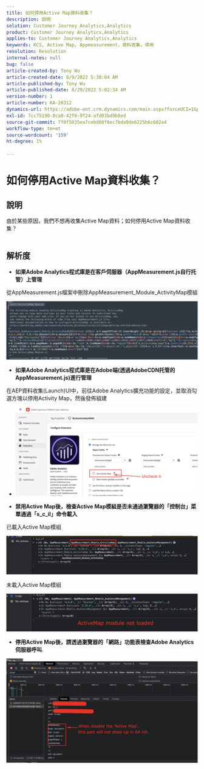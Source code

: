```yaml
---
title: 如何停用Active Map資料收集？
description: 說明
solution: Customer Journey Analytics,Analytics
product: Customer Journey Analytics,Analytics
applies-to: Customer Journey Analytics,Analytics
keywords: KCS, Active Map, Appmeasurement，資料收集，停用
resolution: Resolution
internal-notes: null
bug: false
article-created-by: Tony Wu
article-created-date: 8/9/2022 5:38:04 AM
article-published-by: Tony Wu
article-published-date: 8/29/2022 5:02:34 AM
version-number: 1
article-number: KA-20312
dynamics-url: https://adobe-ent.crm.dynamics.com/main.aspx?forceUCI=1&pagetype=entityrecord&etn=knowledgearticle&id=6c2a8469-a517-ed11-b83e-002248086a73
exl-id: 7cc75190-0ca8-42f0-9f24-afd03bd9b8ed
source-git-commit: 7f0f5035ea7cebd60f6ec7bda9de6225b6c602a4
workflow-type: tm+mt
source-wordcount: '159'
ht-degree: 1%

---
```


# 如何停用Active Map資料收集？

## 說明

由於某些原因，我們不想再收集Active Map資料；如何停用Active Map資料收集？
<br> 

## 解析度


- <b>如果Adobe Analytics程式庫是在客戶伺服器（AppMeasurement.js自行托管）上管理</b>


從AppMeasurement.js檔案中刪除AppMeasurement_Module_ActivityMap模組

![](assets/afbc7944-b517-ed11-b83e-002248086a73.png)



- <b>如果Adobe Analytics程式庫是在Adobe端(透過AdobeCDN托管的AppMeasurement.js)進行管理</b>


在AEP資料收集(Launch)UI中，前往Adobe Analytics擴充功能的設定，並取消勾選方塊以停用Activity Map，然後發佈組建

- ![](assets/7ccff702-a717-ed11-b83e-002248086a73.png)




























- <b>禁用Active Map後，檢查Active Map模組是否未通過瀏覽器的「控制台」菜單通過「s_c_il」命令載入</b>


已載入Active Map模組

![](assets/fae3dc70-b317-ed11-b83e-002248086a73.png)

未載入Active Map模組

![](assets/27e433af-b317-ed11-b83e-002248086a73.png)

- <b>停用Active Map後，請透過瀏覽器的「網路」功能表檢查Adobe Analytics伺服器呼叫</b>.


![](assets/7f84b7dc-3f27-ed11-9db1-00224808679b.png)
